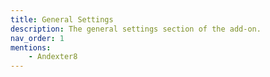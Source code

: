 ```yaml
---
title: General Settings
description: The general settings section of the add-on.
nav_order: 1
mentions:
    - Andexter8
---
```


<template-Stub />
